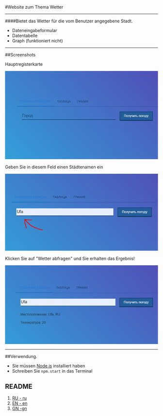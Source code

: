 #Website zum Thema Wetter
____

####Bietet das Wetter für die vom Benutzer angegebene Stadt.

* Dateneingabeformular
* Datentabelle
* Graph (funktioniert nicht)
---

##Screenshots

Hauptregisterkarte

![link](public/scrone.jpg)

Geben Sie in diesem Feld einen Städtenamen ein

![link](public/scrtwo.jpg)

Klicken Sie auf "Wetter abfragen" und Sie erhalten das Ergebnis!

![link](public/scrthree.jpg)

---

##Verwendung.

* Sie müssen [Node.js](https://nodejs.org/en/) installiert haben
* Schreiben Sie ``npm.start`` in das Terminal

## README
1. [RU - ru](README.md)
2. [EN - en](/public/README-EN.md)
3. [GN -gn](/public/README-GN.md)